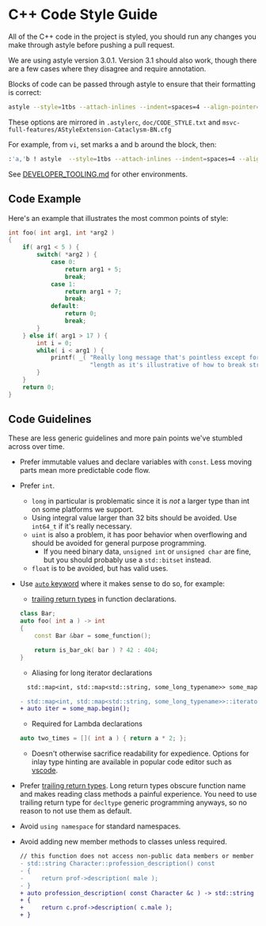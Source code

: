 # C++ Code Style Guide

All of the C++ code in the project is styled, you should run any changes you make through astyle
before pushing a pull request.

We are using astyle version 3.0.1. Version 3.1 should also work, though there are a few cases where
they disagree and require annotation.

Blocks of code can be passed through astyle to ensure that their formatting is correct:

```sh
astyle --style=1tbs --attach-inlines --indent=spaces=4 --align-pointer=name --max-code-length=100 --break-after-logical --indent-classes --indent-preprocessor --indent-switches --indent-col1-comments --min-conditional-indent=0 --pad-oper --unpad-paren --pad-paren-in --add-brackets --convert-tabs
```

These options are mirrored in `.astylerc`, `doc/CODE_STYLE.txt` and
`msvc-full-features/AStyleExtension-Cataclysm-BN.cfg`

For example, from `vi`, set marks a and b around the block, then:

```sh
:'a,'b ! astyle  --style=1tbs --attach-inlines --indent=spaces=4 --align-pointer=name --max-code-length=100 --break-after-logical --indent-classes --indent-preprocessor --indent-switches --indent-col1-comments --min-conditional-indent=0 --pad-oper --unpad-paren --pad-paren-in --add-brackets --convert-tabs
```

See [DEVELOPER_TOOLING.md](../reference/tooling) for other environments.

## Code Example

Here's an example that illustrates the most common points of style:

```cpp
int foo( int arg1, int *arg2 )
{
    if( arg1 < 5 ) {
        switch( *arg2 ) {
            case 0:
                return arg1 + 5;
                break;
            case 1:
                return arg1 + 7;
                break;
            default:
                return 0;
                break;
        }
    } else if( arg1 > 17 ) {
        int i = 0;
        while( i < arg1 ) {
            printf( _( "Really long message that's pointless except for the number %d and for its "
                       "length as it's illustrative of how to break strings properly.\n" ), i );
        }
    }
    return 0;
}
```

## Code Guidelines

These are less generic guidelines and more pain points we've stumbled across over time.

- Prefer immutable values and declare variables with `const`. Less moving parts mean more predictable code flow.
- Prefer `int`.
  - `long` in particular is problematic since it is _not_ a larger type than int on some platforms
    we support.
  - Using integral value larger than 32 bits should be avoided. Use `int64_t` if it's really necessary.
  - `uint` is also a problem, it has poor behavior when overflowing and should be avoided for
    general purpose programming.
    - If you need binary data, `unsigned int` or `unsigned char` are fine, but you should probably
      use a `std::bitset` instead.
  - `float` is to be avoided, but has valid uses.
- Use [`auto` keyword](https://learn.microsoft.com/en-us/cpp/cpp/auto-cpp?view=msvc-170) where it makes sense to do so, for example:
  - [trailing return types](https://en.wikipedia.org/wiki/Trailing_return_type) in function declarations.
  ```cpp
  class Bar;
  auto foo( int a ) -> int
  {
      const Bar &bar = some_function();

      return is_bar_ok( bar ) ? 42 : 404;
  }
  ```
  - Aliasing for long iterator declarations
  ```diff
    std::map<int, std::map<std::string, some_long_typename>> some_map;

  - std::map<int, std::map<std::string, some_long_typename>>::iterator iter = some_map.begin();
  + auto iter = some_map.begin();
  ```
  - Required for Lambda declarations
  ```cpp
  auto two_times = []( int a ) { return a * 2; };
  ```
  - Doesn't otherwise sacrifice readability for expedience. Options for inlay type hinting are available in popular code editor such as [vscode](https://github.com/clangd/vscode-clangd).

- Prefer [trailing return types](https://en.wikipedia.org/wiki/Trailing_return_type). Long return types obscure function name and makes reading class methods a painful experience. You need to use trailing return type for `decltype` generic programming anyways, so no reason to not use them as default.
- Avoid `using namespace` for standard namespaces.
- Avoid adding new member methods to classes unless required.
  ```diff
  // this function does not access non-public data members or member methods in the class, and thus can be made a free function
  - std::string Character::profession_description() const
  - {
  -     return prof->description( male );
  - }
  + auto profession_description( const Character &c ) -> std::string
  + {
  +     return c.prof->description( c.male );
  + }
  ```
